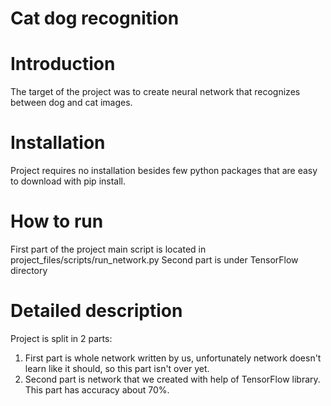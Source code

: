 # Cat dog recognition

# Introduction
The target of the project was to create neural network that recognizes between dog and cat images.

# Installation  
Project requires no installation besides few python packages that are easy to download with pip install.

# How to run
First part of the project main script is located in project_files/scripts/run_network.py
Second part is under TensorFlow directory

# Detailed description
Project is split in 2 parts:
1. First part is whole network written by us, unfortunately network doesn't learn like it should, so this part isn't over yet.
2. Second part is network that we created with help of TensorFlow library. This part has accuracy about 70%.
